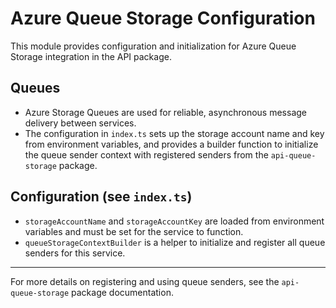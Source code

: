 


# Azure Queue Storage Configuration

This module provides configuration and initialization for Azure Queue Storage integration in the API package.

## Queues
- Azure Storage Queues are used for reliable, asynchronous message delivery between services.
- The configuration in `index.ts` sets up the storage account name and key from environment variables, and provides a builder function to initialize the queue sender context with registered senders from the `api-queue-storage` package.

## Configuration (see `index.ts`)
- `storageAccountName` and `storageAccountKey` are loaded from environment variables and must be set for the service to function.
- `queueStorageContextBuilder` is a helper to initialize and register all queue senders for this service.

---
For more details on registering and using queue senders, see the `api-queue-storage` package documentation.

